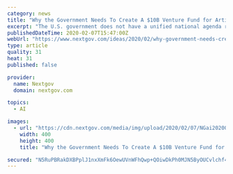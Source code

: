 ```yaml
---
category: news
title: "Why the Government Needs To Create A $10B Venture Fund for Artificial Intelligence"
excerpt: "The U.S. government does not have a unified national agenda regarding artificial intelligence that has broad industry alignment, government investment and a clear sense of strategic imperatives. As such, global corporations are developing AI technology as suits their interests, imaginations and market potential. More importantly, the billions ..."
publishedDateTime: 2020-02-07T15:47:00Z
webUrl: "https://www.nextgov.com/ideas/2020/02/why-government-needs-create-10b-venture-fund-artificial-intelligence/162958/"
type: article
quality: 31
heat: 31
published: false

provider:
  name: Nextgov
  domain: nextgov.com

topics:
  - AI

images:
  - url: "https://cdn.nextgov.com/media/img/upload/2020/02/07/NGai20200207/open-graph.jpg"
    width: 400
    height: 400
    title: "Why the Government Needs To Create A $10B Venture Fund for Artificial Intelligence"

secured: "N5RuPBRakDXBPplJ1nxXmFk6OewUVnWFhQwp+QOiwDkPh0MJN5ByOUCvlchf4jMI0rOfNBZm0W5u7FEU/O9k9zVAjXKFJSlSuwnR4SAkR3xRLiGdHp8ZR+BssrMVgxOg9F6p8jgVFZutD3Hh7bVOAc7aIvFsfjNDWfBkSctZmGlaJSH5RsiopbwH+7+Wxv0Ohkpc08o9Ddn1Rf/9MEKstsUktuB6BGPmJVhoTUOijsXSC2G/2QZ8Sr6ZF0UCYHwOyzb6P30qBY5im04a2AILeTEfauxLHHKm0CCqwyMr6GXTAA629VYXhu9aonC20HEf;Ldt1snUIiPig/2x6nLUo/w=="
---
```


